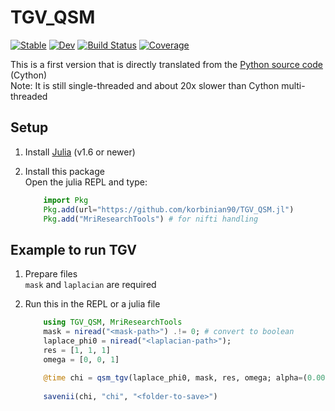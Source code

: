 # TGV_QSM

[![Stable](https://img.shields.io/badge/docs-stable-blue.svg)](https://korbinian90.github.io/TGV_QSM.jl/stable/)
[![Dev](https://img.shields.io/badge/docs-dev-blue.svg)](https://korbinian90.github.io/TGV_QSM.jl/dev/)
[![Build Status](https://github.com/korbinian90/TGV_QSM.jl/actions/workflows/CI.yml/badge.svg?branch=main)](https://github.com/korbinian90/TGV_QSM.jl/actions/workflows/CI.yml?query=branch%3Amain)
[![Coverage](https://codecov.io/gh/korbinian90/TGV_QSM.jl/branch/main/graph/badge.svg)](https://codecov.io/gh/korbinian90/TGV_QSM.jl)

This is a first version that is directly translated from the [Python source code](http://www.neuroimaging.at/pages/qsm.php) (Cython)  
Note: It is still single-threaded and about 20x slower than Cython multi-threaded

## Setup

1. Install [Julia](https://julialang.org/downloads/) (v1.6 or newer)
2. Install this package  
    Open the julia REPL and type:

    ```julia
        import Pkg
        Pkg.add(url="https://github.com/korbinian90/TGV_QSM.jl")
        Pkg.add("MriResearchTools") # for nifti handling
    ```

## Example to run TGV

1. Prepare files  
    `mask` and `laplacian` are required
2. Run this in the REPL or a julia file

    ```julia
        using TGV_QSM, MriResearchTools
        mask = niread("<mask-path>") .!= 0; # convert to boolean
        laplace_phi0 = niread("<laplacian-path>");
        res = [1, 1, 1]
        omega = [0, 0, 1]
        
        @time chi = qsm_tgv(laplace_phi0, mask, res, omega; alpha=(0.0015, 0.0005), iterations=10);
        
        savenii(chi, "chi", "<folder-to-save>")
    ```
